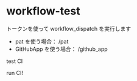 # workflow-test

トークンを使って workflow_dispatch を実行します

- pat を使う場合： /pat
- GitHubApp を使う場合： /github_app

test CI

run CI!
